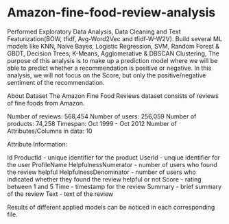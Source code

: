 # Amazon-fine-food-review-analysis
Performed Exploratory Data Analysis, Data Cleaning and Text Featurization(BOW, tfidf, Avg-Word2Vec and tfidf-W-W2V). Build several ML models like KNN, Naive Bayes, Logistic Regression, SVM, Random Forest &amp; GBDT, Decision Trees, K-Means, Agglomerative &amp; DBSCAN Clustering,   The purpose of this analysis is to make up a prediction model where we will be able to predict whether a recommendation is positive or negative. In this analysis, we will not focus on the Score, but only the positive/negative sentiment of the recommendation.

About Dataset
The Amazon Fine Food Reviews dataset consists of reviews of fine foods from Amazon.

Number of reviews: 568,454
Number of users: 256,059
Number of products: 74,258
Timespan: Oct 1999 - Oct 2012
Number of Attributes/Columns in data: 10

Attribute Information:

Id
ProductId - unique identifier for the product
UserId - unqiue identifier for the user
ProfileName
HelpfulnessNumerator - number of users who found the review helpful
HelpfulnessDenominator - number of users who indicated whether they found the review helpful or not
Score - rating between 1 and 5
Time - timestamp for the review
Summary - brief summary of the review
Text - text of the review

Results of different applied models can be noticed in each corresponding file.
